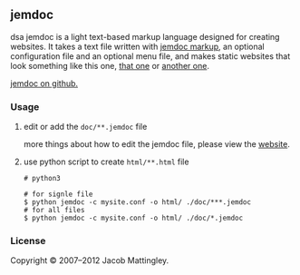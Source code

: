 ## jemdoc
dsa
jemdoc is a light text-based markup language designed for creating websites. It takes a text file written with [jemdoc markup](https://jemdoc.jaboc.net/example.html), an optional configuration file and an optional menu file, and makes static websites that look something like this one, [that one](http://stanford.edu/~boyd) or [another one](http://www.stanford.edu/class/ee364a/).

[jemdoc on github.](https://github.com/jem/jemdoc)

### Usage

1. edit or add the `doc/**.jemdoc` file 

   more things about how to edit the jemdoc file, please view the [website](https://jemdoc.jaboc.net/example.html).

2. use python script to create `html/**.html` file 

   ```shell
   # python3
   
   # for signle file
   $ python jemdoc -c mysite.conf -o html/ ./doc/***.jemdoc
   # for all files
   $ python jemdoc -c mysite.conf -o html/ ./doc/*.jemdoc
   ```

### License

Copyright © 2007–2012 Jacob Mattingley.
